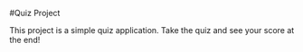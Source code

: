 #Quiz Project

This project is a simple quiz application. Take the quiz and see your score at the end!